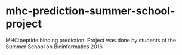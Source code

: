 # mhc-prediction-summer-school-project
MHC:peptide binding prediction. Project was done by students of the Summer School on Bioinformatics 2016.
